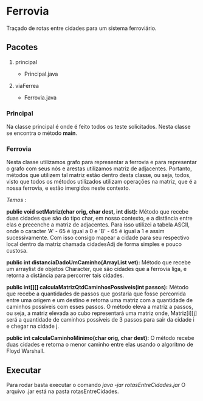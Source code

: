 # Ferrovia
Traçado de rotas entre cidades para um sistema ferroviário.

## Pacotes

1. principal
    * Principal.java

2. viaFerrea
    * Ferrovia.java

### Principal
Na classe principal é onde é feito todos os teste solicitados.
Nesta classe se encontra o método __main__.

### Ferrovia
Nesta classe utilizamos grafo para representar a ferrovia e para representar o grafo com seus nós e arestas utilizamos matriz de adjacentes. Portanto, métodos que utilizem tal matriz estão dentro desta classe, ou seja, todos, visto que todos os métodos utilizados utilizam operações na matriz, que é a nossa ferrovia, e estão imergidos neste contexto.

_Temos_ :

**public void setMatriz(char orig, char dest, int dist):**
 Método que recebe duas cidades que são do tipo char, em nosso contexto, e a distância entre elas e preeenche a matriz de adjacentes.
Para isso utilizei a tabela ASCII, onde o caracter 'A' - 65 é igual a 0 e 'B' - 65 é igual a 1 e assim sucessivamente.
Com isso consigo mapear a cidade para seu respectivo local dentro da matriz chamada cidadesAdj de forma simples e pouco custosa. 

**public int distanciaDadoUmCaminho(ArrayList<Character> vet):**
Método que recebe um arraylist de objetos Character, que são cidades que a ferrovia liga, e retorna a distância para percorrer tais cidades.

**public int[][] calculaMatrizQtdCaminhosPossiveis(int passos):**
Método que recebe a quantidades de passos que gostaria que fosse percorrida entre uma origem e um destino e retorna uma matriz com a quantidade de caminhos possíveis com esses passos.
O método eleva a matriz a passos, ou seja, a matriz elevada ao cubo representará uma matriz onde, 
Matriz[i][j] será a quantidade de caminhos possíveis de 3 passos para sair da cidade i e chegar na cidade j.  

**public int calculaCaminhoMinimo(char orig, char dest):**
O método recebe duas cidades e retorna o menor caminho entre elas usando o algoritmo de Floyd Warshall.

## Executar

Para rodar basta executar o comando _java -jar rotasEntreCidades.jar_
O arquivo .jar está na pasta rotasEntreCidades.

